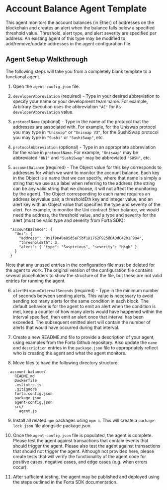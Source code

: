 # Account Balance Agent Template

This agent monitors the account balances (in Ether) of addresses on the blockchain and creates an alert when
the balance falls below a specified threshold value. Threshold, alert type, and alert severity are specified
per address.  An existing agent of this type may be modified to add/remove/update addresses in the agent
configuration file.

## Agent Setup Walkthrough

The following steps will take you from a completely blank template to a functional agent.

1. Open the `agent-config.json` file.

2. `developerAbbreviation` (required) - Type in your desired abbreviation to specify your name or your development
team name.  For example, Arbitrary Execution uses the abbreviation `"AE"` for its `developerAbbreviation` value.

3. `protocolName` (optional) - Type in the name of the protocol that the addresses are associated with.  For
example, for the Uniswap protocol you may type in `"Uniswap"` or `"Uniswap V3"`, for the SushiSwap protocol you may
type in `"Sushi"` or `"SushiSwap"`, etc.

4. `protocolAbbreviation` (optional) - Type in an appropriate abbreviation for the value in `protocolName`.  For
example, `"Uniswap"` may be abbreviated `"UNI"` and `"SushiSwap"` may be abbreviated `"SUSH"`, etc.

5. `accountBalance` (required) - The Object value for this key corresponds to addresses for which we want to monitor
the account balance.  Each key in the Object is a name that we can specify, where that name is simply a string that
we use as a label when referring to the address (the string can be any valid string that we choose, it will not
affect the monitoring by the agent).  The Object corresponding to each name requires an address key/value pair, a
thresholdEth key and integer value, and an alert key with an Object value that specifies the type and severity of
the alert.  For example, to monitor the Uni contract Ether balance, we would need the address, the threshold value,
and a type and severity for the alert (must be valid type and severity from Forta SDK):

```
  "accountBalance": {
    "Uni": {
      "address": "0x1f9840a85d5aF5bf1D1762F925BDADdC4201F984",
      "thresholdEth": 3,
      "alert": { "type": "Suspicious", "severity": "High" }
    } 
  }
```

Note that any unused entries in the configuration file must be deleted for the agent to work.  The original version
of the configuration file contains several placeholders to show the structure of the file, but these are not valid
entries for running the agent.

6. `alertMinimumIntervalSeconds` (required) - Type in the minimum number of seconds between sending alerts.  This
value is necessary to avoid sending too many alerts for the same condition in each block.  The default behavior
is for the agent to emit an alert when the condition is met, keep a counter of how many alerts would have happened
within the interval specified, then emit an alert once that interval has been exceeded.  The subsequent emitted
alert will contain the number of alerts that would have occurred during that interval.

7. Create a new README.md file to provide a description of your agent, using examples from the Forta Github
repository.  Also update the `name` and `description` entries in the `package.json` file to appropriately
reflect who is creating the agent and what the agent monitors.

8. Move files to have the following directory structure:

```
  account-balance/
    README.md
    Dockerfile
    .eslintrc.js
    .gitignore
    forta.config.json
    package.json
    agent-config.json
    src/
      agent.js
```

9. Install all related `npm` packages using `npm i`.  This will create a `package-lock.json` file alongside
package.json.

10. Once the `agent-config.json` file is populated, the agent is complete.  Please test the agent against transactions
that contain events that should trigger the agent.  Please also test the agent against transactions that should
not trigger the agent.  Although not provided here, please create tests that will verify the functionality of
the agent code for positive cases, negative cases, and edge cases (e.g. when errors occur).

11. After sufficient testing, the agent may be published and deployed using the steps outlined in the Forta SDK
documentation.
